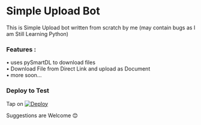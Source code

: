 # Simple Upload Bot

This is Simple Upload bot written from scratch by me (may contain bugs as I am Still Learning Python)

### Features :
• uses pySmartDL to download files \
• Download File from Direct Link and upload as Document \
• more soon... 

### Deploy to Test
Tap on [![Deploy](https://www.herokucdn.com/deploy/button.svg)](https://heroku.com/deploy)

Suggestions are Welcome 😊
